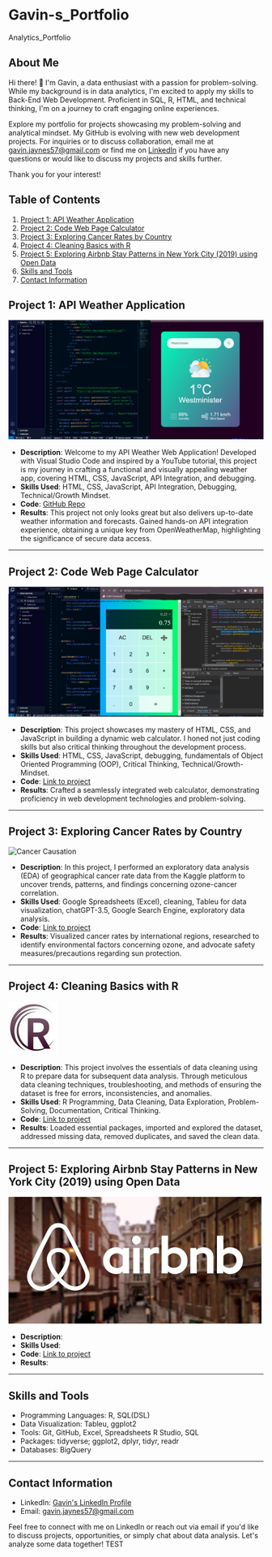 # Gavin-s_Portfolio
Analytics_Portfolio

## About Me

Hi there! 👋 I'm Gavin, a data enthusiast with a passion for problem-solving. While my background is in data analytics, I'm excited to apply my skills to Back-End Web Development. Proficient in SQL, R, HTML, and technical thinking, I'm on a journey to craft engaging online experiences.

Explore my portfolio for projects showcasing my problem-solving and analytical mindset. My GitHub is evolving with new web development projects. For inquiries or to discuss collaboration, email me at gavin.jaynes57@gmail.com or find me on [LinkedIn](https://www.linkedin.com/in/gavin-j-a58b3a213/) if you have any questions or would like to discuss my projects and skills further.

Thank you for your interest!


## Table of Contents

1. [Project 1: API Weather Application](#project-1-api-weather-application)
2. [Project 2: Code Web Page Calculator](#project-2-code-web-page-calculator)
3. [Project 3: Exploring Cancer Rates by Country](#project-3-exploring-cancer-rates-by-country)
4. [Project 4: Cleaning Basics with R](#project-4-cleaning-basics-with-r)
5. [Project 5: Exploring Airbnb Stay Patterns in New York City (2019) using Open Data](#project-5-exploring-airbnb-stay-patterns-in-new-york-city-2019-using-open-data)
6. [Skills and Tools](#skills-and-tools)
7. [Contact Information](#contact-information)

## Project 1: API Weather Application

![Build Weather API Application](https://github.com/gavin-jaynes/Gavin-s_Portfolio/blob/main/images/ResizedScreen(2).png)


- **Description**: Welcome to my API Weather Web Application! Developed with Visual Studio Code and inspired by a YouTube tutorial, this project is my journey in crafting a functional and visually appealing weather app, covering HTML, CSS, JavaScript, API Integration, and debugging.
- **Skills Used**: HTML, CSS, JavaScript, API Integration, Debugging, Technical/Growth Mindset.
- **Code**: [GitHub Repo]()
- **Results**: This project not only looks great but also delivers up-to-date weather information and forecasts. Gained hands-on API integration experience, obtaining a unique key from OpenWeatherMap, highlighting the significance of secure data access.


---

## Project 2: Code Web Page Calculator

![Code Web Page Calculator](https://github.com/gavin-jaynes/Gavin-s_Portfolio/blob/main/images/ResizedScreen.png)


- **Description**: This project showcases my mastery of HTML, CSS, and JavaScript in building a dynamic web calculator. I honed not just coding skills but also critical thinking throughout the development process.
- **Skills Used**: HTML, CSS, JavaScript, debugging, fundamentals of Object Oriented Programming (OOP), Critical Thinking, Technical/Growth-Mindset.
- **Code**: [Link to project](https://github.com/gavin-jaynes/Gavin-s_Portfolio/blob/main/Code%20Web%20Page%20Calculator%20project)
- **Results**: Crafted a seamlessly integrated web calculator, demonstrating proficiency in web development technologies and problem-solving.


---

## Project 3: Exploring Cancer Rates by Country

![Cancer Causation](https://github.com/gavin-jaynes/Gavin-s_Portfolio/assets/141529382/5741af0e-c8ad-4935-8bc0-bf90f43a289c)


- **Description**: In this project, I performed an exploratory data analysis (EDA) of geographical cancer rate data from the Kaggle platform to uncover trends, patterns, and findings concerning ozone-cancer correlation.
- **Skills Used**: Google Spreadsheets (Excel), cleaning, Tableu for data visualization, chatGPT-3.5, Google Search Engine, exploratory data analysis.
- **Code**: [Link to project](https://github.com/gavin-jaynes/Gavin-s_Portfolio/blob/main/EDA%3ACancer-Ozone_Correlation_project)
- **Results**: Visualized cancer rates by international regions, researched to identify environmental factors concerning ozone, and advocate safety measures/precautions regarding sun protection.


---

## Project 4: Cleaning Basics with R

![Data Cleaning R](images/wave-circle-letter-r-logo-icon-design-vector.jpg)


- **Description**: This project involves the essentials of data cleaning using R to prepare data for subsequent data analysis. Through meticulous data cleaning techniques, troubleshooting, and methods of ensuring the dataset is free for errors, inconsistencies, and anomalies. 
- **Skills Used**: R Programming, Data Cleaning, Data Exploration, Problem-Solving, Documentation, Critical Thinking.
- **Code**: [Link to project](https://github.com/gavin-jaynes/Gavin-s_Portfolio/blob/main/Cleaning%20Basics%20with%20)
- **Results**: Loaded essential packages, imported and explored the dataset, addressed missing data, removed duplicates, and saved the clean data. 


---

## Project 5: Exploring Airbnb Stay Patterns in New York City (2019) using Open Data

![Analyzing Airbnb Stays in NYC (2019](images/Airbnb-Logos.jpg)




- **Description**: 
- **Skills Used**: 
- **Code**: [Link to project](https://github.com/gavin-jaynes/Gavin-s_Portfolio/blob/main/Analyzing%20Airbnb%20Stays%20in%20NYC%20(2019))
- **Results**:

---

## Skills and Tools

- Programming Languages: R, SQL(DSL)
- Data Visualization: Tableu, ggplot2
- Tools: Git, GitHub, Excel, Spreadsheets R Studio, SQL
- Packages: tidyverse; ggplot2, dplyr, tidyr, readr
- Databases: BigQuery

---

## Contact Information

- LinkedIn: [Gavin's LinkedIn Profile](https://www.linkedin.com/in/gavin-j-a58b3a213/)
- Email: [gavin.jaynes57@gmail.com](mailto:gavin.jaynes57@gmail.com)

Feel free to connect with me on LinkedIn or reach out via email if you'd like to discuss projects, opportunities, or simply chat about data analysis. Let's analyze some data together! TEST


